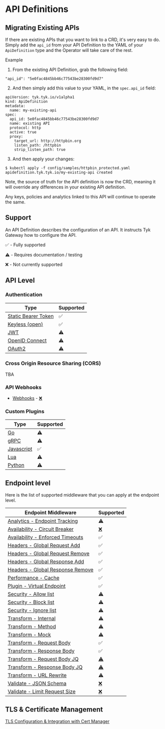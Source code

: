 # API Definitions

## Migrating Existing APIs

If there are existing APIs that you want to link to a CRD, it's very easy to do.  Simply add the `api_id` from your API Definition to the YAML of your `ApiDefinition` type and the Operator will take care of the rest.

Example

1.  From the existing API Definition, grab the following field:
```
"api_id": "5e0fac4845bb46c77543be28300fd9d7"
```

2. And then simply add this value to your YAML, in the `spec.api_id` field:

```crd
apiVersion: tyk.tyk.io/v1alpha1
kind: ApiDefinition
metadata:
  name: my-existing-api
spec:
  api_id: 5e0fac4845bb46c77543be28300fd9d7
  name: existing API
  protocol: http
  active: true
  proxy:
    target_url: http://httpbin.org
    listen_path: /httpbin
    strip_listen_path: true
```

3. And then apply your changes:

```
$ kubectl apply -f config/samples/httpbin_protected.yaml
apidefinition.tyk.tyk.io/my-existing-api created
```

Note, the source of truth for the API definition is now the CRD, meaning it will override any differences in your existing API definition.

Any keys, policies and analytics linked to this API will continue to operate the same. 

## Support 
An API Definition describes the configuration of an API. It instructs Tyk Gateway how to configure the API.

✅ - Fully supported

⚠️ - Requires documentation / testing

❌️ - Not currently supported

## API Level

### Authentication

| Type | Supported |
| ----------- | --------- |
| [Static Bearer Token](#) | ✅ |
| [Keyless (open)](#) | ✅ |
| [JWT](#) | ⚠️ |
| [OpenID Connect](#) | ⚠️ |
| [OAuth2](#) | ⚠️ |

### Cross Origin Resource Sharing (CORS)

TBA

### API Webhooks

- [Webhooks](./api_definitions/webhooks.md) - [❌️](https://github.com/TykTechnologies/tyk-operator/issues/62) 

### Custom Plugins

| Type | Supported |
| ----------- | --------- |
| [Go](./api_definitions/custom_plugin.md) | ⚠️ |
| [gRPC](./api_definitions/custom_plugin.md) | ⚠️ |
| [Javascript](./api_definitions/custom_plugin.md) | ✅ |
| [Lua](./api_definitions/custom_plugin.md) | ⚠️ |
| [Python](./api_definitions/custom_plugin.md) | ⚠️ |

## Endpoint level

Here is the list of supported middleware that you can apply at the endpoint level.

| Endpoint Middleware  | Supported |
| ----------- | --------- |
| [Analytics - Endpoint Tracking](#) | ⚠️ |
| [Availability - Circuit Breaker](./../config/samples/httpbin_timeout.yaml) | [❌️](# "Incompatible types string vs float64") |
| [Availability - Enforced Timeouts](./../config/samples/httpbin_timeout.yaml) | ✅ |
| [Headers - Global Request Add](../config/samples/httpbin_global-headers.yaml) | ✅ |
| [Headers - Global Request Remove](../config/samples/httpbin_global-headers.yaml) | ✅ |
| [Headers - Global Response Add](../config/samples/httpbin_global-headers.yaml) | ✅ |
| [Headers - Global Response Remove](../config/samples/httpbin_global-headers.yaml) | ✅ |
| [Performance - Cache](./../config/samples/httpbin_cache.yaml) | ✅ |
| [Plugin - Virtual Endpoint](./api_definitions/custom_plugin.md) | ✅ |
| [Security - Allow list](#) | ⚠️ |
| [Security - Block list](#) | ⚠️ |
| [Security - Ignore list](#) | ⚠️ |
| [Transform - Internal](#) | ⚠️ |
| [Transform - Method](#) | ⚠️ |
| [Transform - Mock](#) | ⚠️ |
| [Transform - Request Body](../config/samples/httpbin_transform.yaml) | ✅ |
| [Transform - Response Body](../config/samples/httpbin_transform.yaml) | ✅ |
| [Transform - Request Body JQ](../config/samples/httpbin_transform.yaml) | [⚠️](# "Requires JQ on Gateway Host & Testing") |
| [Transform - Response Body JQ](../config/samples/httpbin_transform.yaml) | [⚠️](# "Requires JQ on Gateway Host & Testing") |
| [Transform - URL Rewrite](#) | ⚠️ |
| [Validate - JSON Schema](../config/samples/httpbin_validate.yaml) | [❌️](https://github.com/TykTechnologies/tyk-operator/issues/59) |
| [Validate - Limit Request Size](../config/samples/httpbin_validate.yaml) | [❌️](https://github.com/TykTechnologies/tyk-operator/issues/59) |

## TLS & Certificate Management

[TLS Configuration & Integration with Cert Manager](./api_definitions/tls.md)
